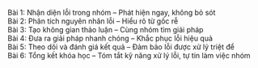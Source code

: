 Bài 1: Nhận diện lỗi trong nhóm – Phát hiện ngay, không bỏ sót  
Bài 2: Phân tích nguyên nhân lỗi – Hiểu rõ từ gốc rễ  
Bài 3: Tạo không gian thảo luận – Cùng nhóm tìm giải pháp  
Bài 4: Đưa ra giải pháp nhanh chóng – Khắc phục lỗi hiệu quả  
Bài 5: Theo dõi và đánh giá kết quả – Đảm bảo lỗi được xử lý triệt để  
Bài 6: Tổng kết khóa học – Tóm tắt kỹ năng xử lý lỗi, tự tin làm việc nhóm